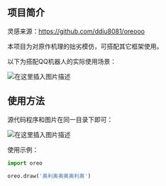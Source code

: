 ## 项目简介

灵感来源：https://github.com/ddiu8081/oreooo

本项目为对原作机理的拙劣模仿，可搭配其它框架使用。

以下为搭配QQ机器人的实际使用场景：

![在这里插入图片描述](https://img-blog.csdnimg.cn/20210530180933805.png?x-oss-process=image/watermark,type_ZmFuZ3poZW5naGVpdGk,shadow_10,text_aHR0cHM6Ly9ibG9nLmNzZG4ubmV0L3UwMTE4OTc2Nzk=,size_16,color_FFFFFF,t_70)



## 使用方法

源代码程序和图片在同一目录下即可：

![在这里插入图片描述](https://img-blog.csdnimg.cn/20210530184110337.png?x-oss-process=image/watermark,type_ZmFuZ3poZW5naGVpdGk,shadow_10,text_aHR0cHM6Ly9ibG9nLmNzZG4ubmV0L3UwMTE4OTc2Nzk=,size_16,color_FFFFFF,t_70)

使用示例：

```python
import oreo

oreo.draw('奥利奥奥奥奥利奥')
```

